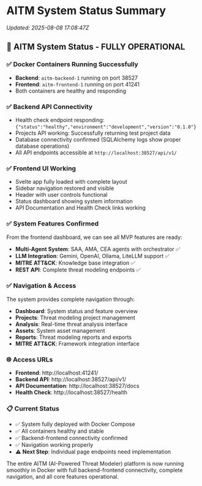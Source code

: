 # AITM System Status Summary
*Updated: 2025-08-08 17:08:47Z*

## 🎉 **AITM System Status - FULLY OPERATIONAL**

### ✅ **Docker Containers Running Successfully**
- **Backend**: `aitm-backend-1` running on port 38527
- **Frontend**: `aitm-frontend-1` running on port 41241
- Both containers are healthy and responding

### ✅ **Backend API Connectivity**
- Health check endpoint responding: `{"status":"healthy","environment":"development","version":"0.1.0"}`
- Projects API working: Successfully returning test project data
- Database connectivity confirmed (SQLAlchemy logs show proper database operations)
- All API endpoints accessible at `http://localhost:38527/api/v1/`

### ✅ **Frontend UI Working**
- Svelte app fully loaded with complete layout
- Sidebar navigation restored and visible
- Header with user controls functional
- Status dashboard showing system information
- API Documentation and Health Check links working

### ✅ **System Features Confirmed**
From the frontend dashboard, we can see all MVP features are ready:
- **Multi-Agent System**: SAA, AMA, CEA agents with orchestrator ✅
- **LLM Integration**: Gemini, OpenAI, Ollama, LiteLLM support ✅
- **MITRE ATT&CK**: Knowledge base integration ✅
- **REST API**: Complete threat modeling endpoints ✅

### ✅ **Navigation & Access**
The system provides complete navigation through:
- **Dashboard**: System status and feature overview
- **Projects**: Threat modeling project management  
- **Analysis**: Real-time threat analysis interface
- **Assets**: System asset management
- **Reports**: Threat modeling reports and exports
- **MITRE ATT&CK**: Framework integration interface

### 🌐 **Access URLs**
- **Frontend**: http://localhost:41241/
- **Backend API**: http://localhost:38527/api/v1/
- **API Documentation**: http://localhost:38527/docs
- **Health Check**: http://localhost:38527/health

### 📋 **Current Status**
- ✅ System fully deployed with Docker Compose
- ✅ All containers healthy and stable
- ✅ Backend-frontend connectivity confirmed
- ✅ Navigation working properly
- ⚠️ **Next Step**: Individual page endpoints need implementation

The entire AITM (AI-Powered Threat Modeler) platform is now running smoothly in Docker with full backend-frontend connectivity, complete navigation, and all core features operational.
